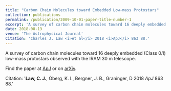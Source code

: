 ```yaml
---
title: "Carbon Chain Molecules toward Embedded Low-mass Protostars"
collection: publications
permalink: /publication/2009-10-01-paper-title-number-1
excerpt: 'A survey of carbon chain molecules toward 16 deeply embedded (Class 0/I) low-mass protostars observed with the IRAM 30 m telescope.'
date: 2018-08-13
venue: 'The Astrophysical Journal'
Citation: 'Charles J. Law <i>et al</i> 2018 <i>ApJ</i> 863 88.'
---
```

A survey of carbon chain molecules toward 16 deeply embedded (Class 0/I) low-mass protostars observed with the IRAM 30 m telescope.

Find the paper at [ApJ](https://iopscience.iop.org/article/10.3847/1538-4357/aacf9d) or on [arXiv](https://arxiv.org/abs/1807.05231).

Citation: '**Law, C. J.**, Öberg, K. I., Bergner, J. B., Graninger, D  2018 <i>ApJ</i> 863 88.'
